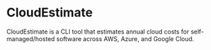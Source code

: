 # CloudEstimate

CloudEstimate is a CLI tool that estimates annual cloud costs for self-managed/hosted software across AWS, Azure, and Google Cloud.

